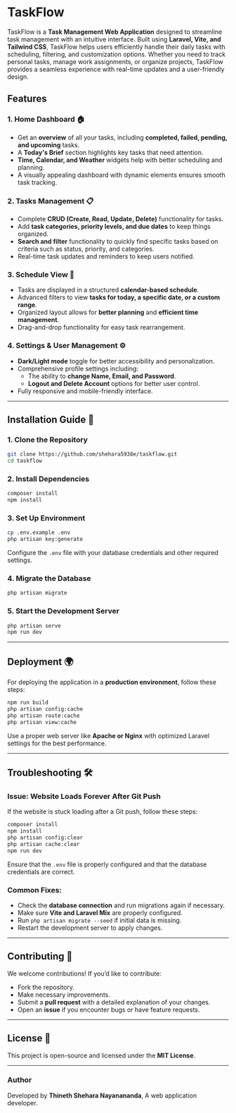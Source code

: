 # TaskFlow

TaskFlow is a **Task Management Web Application** designed to streamline task management with an intuitive interface. Built using **Laravel, Vite, and Tailwind CSS**, TaskFlow helps users efficiently handle their daily tasks with scheduling, filtering, and customization options. Whether you need to track personal tasks, manage work assignments, or organize projects, TaskFlow provides a seamless experience with real-time updates and a user-friendly design.

## Features

### **1. Home Dashboard** 🏠
- Get an **overview** of all your tasks, including **completed, failed, pending, and upcoming** tasks.
- A **Today's Brief** section highlights key tasks that need attention.
- **Time, Calendar, and Weather** widgets help with better scheduling and planning.
- A visually appealing dashboard with dynamic elements ensures smooth task tracking.

### **2. Tasks Management** 📋
- Complete **CRUD (Create, Read, Update, Delete)** functionality for tasks.
- Add **task categories, priority levels, and due dates** to keep things organized.
- **Search and filter** functionality to quickly find specific tasks based on criteria such as status, priority, and categories.
- Real-time task updates and reminders to keep users notified.

### **3. Schedule View** 📅
- Tasks are displayed in a structured **calendar-based schedule**.
- Advanced filters to view **tasks for today, a specific date, or a custom range**.
- Organized layout allows for **better planning** and **efficient time management**.
- Drag-and-drop functionality for easy task rearrangement.

### **4. Settings & User Management** ⚙️
- **Dark/Light mode** toggle for better accessibility and personalization.
- Comprehensive profile settings including:
  - The ability to **change Name, Email, and Password**.
  - **Logout and Delete Account** options for better user control.
- Fully responsive and mobile-friendly interface.

---

## Installation Guide 🚀

### **1. Clone the Repository**
```sh
git clone https://github.com/shehara5938e/taskflow.git
cd taskflow
```

### **2. Install Dependencies**
```sh
composer install
npm install
```

### **3. Set Up Environment**
```sh
cp .env.example .env
php artisan key:generate
```
Configure the `.env` file with your database credentials and other required settings.

### **4. Migrate the Database**
```sh
php artisan migrate
```

### **5. Start the Development Server**
```sh
php artisan serve
npm run dev
```

---

## Deployment 🌍
For deploying the application in a **production environment**, follow these steps:
```sh
npm run build
php artisan config:cache
php artisan route:cache
php artisan view:cache
```
Use a proper web server like **Apache or Nginx** with optimized Laravel settings for the best performance.

---

## Troubleshooting 🛠️
### **Issue: Website Loads Forever After Git Push**
If the website is stuck loading after a Git push, follow these steps:
```sh
composer install
npm install
php artisan config:clear
php artisan cache:clear
npm run dev
```
Ensure that the `.env` file is properly configured and that the database credentials are correct.

### **Common Fixes:**
- Check the **database connection** and run migrations again if necessary.
- Make sure **Vite and Laravel Mix** are properly configured.
- Run `php artisan migrate --seed` if initial data is missing.
- Restart the development server to apply changes.

---

## Contributing 🤝
We welcome contributions! If you’d like to contribute:
- Fork the repository.
- Make necessary improvements.
- Submit a **pull request** with a detailed explanation of your changes.
- Open an **issue** if you encounter bugs or have feature requests.

---

## License 📜
This project is open-source and licensed under the **MIT License**.

---

### **Author**
Developed by **Thineth Shehara Nayanananda**, A web application developer.

